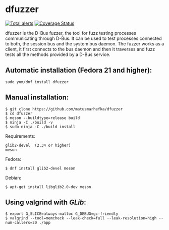 dfuzzer
=======
[![Total alerts](https://img.shields.io/lgtm/alerts/g/matusmarhefka/dfuzzer.svg?logo=lgtm&logoWidth=18)](https://lgtm.com/projects/g/matusmarhefka/dfuzzer/alerts/)
[![Coverage Status](https://coveralls.io/repos/github/matusmarhefka/dfuzzer/badge.svg)](https://coveralls.io/github/matusmarhefka/dfuzzer)

dfuzzer is the D-Bus fuzzer, the tool for fuzz testing processes communicating
through D-Bus. It can be used to test processes connected to both, the session
bus and the system bus daemon. The fuzzer works as a client, it first connects
to the bus daemon and then it traverses and fuzz tests all the methods provided
by a D-Bus service.

Automatic installation (Fedora 21 and higher):
--------------

    sudo yum/dnf install dfuzzer

Manual installation:
--------------
    $ git clone https://github.com/matusmarhefka/dfuzzer
    $ cd dfuzzer
    $ meson --buildtype=release build
    $ ninja -C ./build -v
    $ sudo ninja -C ./build install


Requirements:

    glib2-devel  (2.34 or higher)
    meson

Fedora:

    $ dnf install glib2-devel meson

Debian:

    $ apt-get install libglib2.0-dev meson


Using valgrind with _GLib_:
--------------
    $ export G_SLICE=always-malloc G_DEBUG=gc-friendly
    $ valgrind --tool=memcheck --leak-check=full --leak-resolution=high --num-callers=20 ./app
